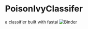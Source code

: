 # PoisonIvyClassifer
a classifier built with fastai
[![Binder](https://mybinder.org/badge_logo.svg)](https://mybinder.org/v2/gh/ephemeralwaves/PoisonIvyClassifer/master?filepath=%2Fvoila%2Frender%2FIvyDetection_webapp.ipynb)
